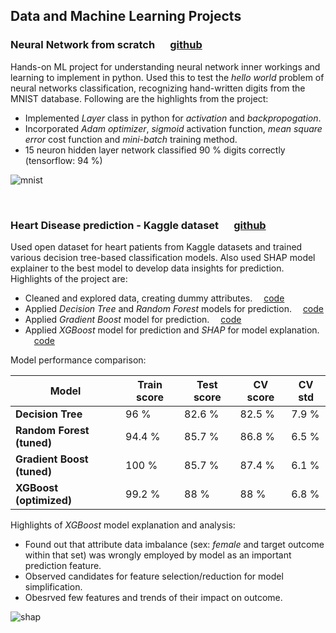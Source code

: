 ## Data and Machine Learning Projects

### Neural Network from scratch    &emsp; [github](https://github.com/td-iceman/Tarandeep-Projects/blob/main/Neural%20Network%20from%20scratch/NN_from_scratch.ipynb)

Hands-on ML project for understanding neural network inner workings and learning to implement in python. Used this to test the *hello world* problem of neural networks classification, recognizing hand-written digits from the MNIST database. Following are the highlights from the project:

- Implemented *Layer* class in python for *activation* and *backpropogation*.
- Incorporated *Adam optimizer*, *sigmoid* activation function, *mean square error* cost function and *mini-batch* training method.
- 15 neuron hidden layer network classified 90 % digits correctly (tensorflow: 94 %)

![mnist](/Tarandeep-Projects/images/MNIST_digit.jpg)

<br />

### Heart Disease prediction - Kaggle dataset     &emsp; [github](https://github.com/td-iceman/Tarandeep-Projects/tree/main/Heart%20Disease%20Prediction)

Used open dataset for heart patients from Kaggle datasets and trained various decision tree-based classification models. Also used SHAP model explainer to the best model to develop data insights for prediction. Highlights of the project are:

- Cleaned and explored data, creating dummy attributes. &emsp;[code](https://github.com/td-iceman/Tarandeep-Projects/blob/main/Heart%20Disease%20Prediction/1_Heart_Disease_data_processing.ipynb)
- Applied *Decision Tree* and *Random Forest* models for prediction. &emsp;[code](https://github.com/td-iceman/Tarandeep-Projects/blob/main/Heart%20Disease%20Prediction/2_Heart_Disease_decision_tree_random_forest.ipynb)
- Applied *Gradient Boost* model for prediction. &emsp;[code](https://github.com/td-iceman/Tarandeep-Projects/blob/main/Heart%20Disease%20Prediction/3_Heart_Disease_gradient_boost.ipynb)
- Applied *XGBoost* model for prediction and *SHAP* for model explanation. &emsp;[code](https://github.com/td-iceman/Tarandeep-Projects/blob/main/Heart%20Disease%20Prediction/4_Heart_Disease_xgboost.ipynb)

Model performance comparison:

| Model | Train score | Test score | CV score | CV std |
| --- | --- | --- | --- | --- |
| **Decision Tree** | 96 % | 82.6 % | 82.5 % | 7.9 % |
| **Random Forest (tuned)** | 94.4 % | 85.7 % | 86.8 % | 6.5 % |
| **Gradient Boost (tuned)** | 100 % | 85.7 % | 87.4 % | 6.1 % |
| **XGBoost (optimized)** | 99.2 % | 88 % | 88 % | 6.8 % |

Highlights of *XGBoost* model explanation and analysis:
- Found out that attribute data imbalance (sex: *female* and target outcome within that set) was wrongly employed by model as an important prediction feature.
- Observed candidates for feature selection/reduction for model simplification.
- Obesrved few features and trends of their impact on outcome. 

![shap](/Tarandeep-Projects/images/shap.jpg)
